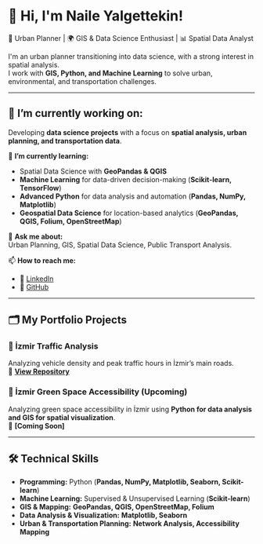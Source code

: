 
# 👋 Hi, I'm Naile Yalgettekin!  
🚀 Urban Planner | 🌍 GIS & Data Science Enthusiast | 📊 Spatial Data Analyst  

I'm an urban planner transitioning into data science, with a strong interest in spatial analysis.  
I work with **GIS, Python, and Machine Learning** to solve urban, environmental, and transportation challenges.  

---

## 🔭 I’m currently working on:  
Developing **data science projects** with a focus on **spatial analysis, urban planning, and transportation data**.

🌱 **I’m currently learning:**  
- Spatial Data Science with **GeoPandas & QGIS**  
- **Machine Learning** for data-driven decision-making (**Scikit-learn, TensorFlow**)  
- **Advanced Python** for data analysis and automation (**Pandas, NumPy, Matplotlib**)  
- **Geospatial Data Science** for location-based analytics (**GeoPandas, QGIS, Folium, OpenStreetMap**)  

💬 **Ask me about:**  
Urban Planning, GIS, Spatial Data Science, Public Transport Analysis.  

📫 **How to reach me:**  
- 💼 [LinkedIn](https://www.linkedin.com/in/naile-yalgettekin-2b8a43100/)  
- 🔗 [GitHub](https://github.com/yalgettekin)  

---

## 🗂️ My Portfolio Projects  

### 🚗 İzmir Traffic Analysis  
Analyzing vehicle density and peak traffic hours in İzmir’s main roads.  
🔗 **[View Repository](https://github.com/yalgettekin/izmir_traffic_analysis)**  

### 🌿 İzmir Green Space Accessibility (Upcoming)  
Analyzing green space accessibility in İzmir using **Python for data analysis and GIS for spatial visualization**.  
🔗 **[Coming Soon]**   

---

## 🛠️ Technical Skills  
- **Programming:** Python (**Pandas, NumPy, Matplotlib, Seaborn, Scikit-learn**)  
- **Machine Learning:** Supervised & Unsupervised Learning (**Scikit-learn**)  
- **GIS & Mapping:** **GeoPandas, QGIS, OpenStreetMap, Folium**  
- **Data Analysis & Visualization:** **Matplotlib, Seaborn**  
- **Urban & Transportation Planning:** **Network Analysis, Accessibility Mapping**  
